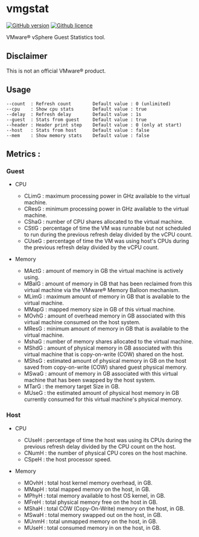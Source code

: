 # vmgstat

[![GitHub version](https://img.shields.io/github/release/xlucas/vmgstat.svg)](https://github.com/xlucas/vmgstat/releases/tag/v1.0.0)
[![Github licence](https://img.shields.io/github/license/xlucas/vmgstat.svg)](LICENSE)

VMware® vSphere Guest Statistics tool.

## Disclaimer
This is not an official VMware® product.

## Usage

```
--count  : Refresh count        Default value : 0 (unlimited)
--cpu    : Show cpu stats       Default value : true
--delay  : Refresh delay        Default value : 1s
--guest  : Stats from guest     Default value : true
--header : Header print step    Default value : 0 (only at start)
--host   : Stats from host      Default value : false
--mem    : Show memory stats    Default value : false
```

## Metrics :

### Guest

* CPU
  * CLimG : maximum processing power in GHz available to the virtual machine.
  * CResG : minimum processing power in GHz available to the virtual machine.
  * CShaG : number of CPU shares allocated to the virtual machine.
  * CStlG : percentage of time the VM was runnable but not scheduled to run during the previous refresh delay divided by the vCPU count.
  * CUseG : percentage of time the VM was using host's CPUs during the previous refresh delay divided by the vCPU count.

* Memory
  * MActG : amount of memory in GB the virtual machine is actively using.
  * MBalG : amount of memory in GB that has been reclaimed from this virtual machine via the VMware® Memory Balloon mechanism.
  * MLimG : maximum amount of memory in GB that is available to the virtual machine.
  * MMapG : mapped memory size in GB of this virtual machine.
  * MOvhG : amount of overhead memory in GB associated with this virtual machine consumed on the host system.
  * MResG : minimum amount of memory in GB that is available to the virtual machine.
  * MshaG : number of memory shares allocated to the virtual machine.
  * MShdG : amount of physical memory in GB associated with this virtual machine that is copy-on-write (COW) shared on the host.
  * MShsG : estimated amount of physical memory in GB on the host saved from copy-on-write (COW) shared guest physical memory.
  * MSwaG : amount of memory in GB associated with this virtual machine that has been swapped by the host system.
  * MTarG : the memory target Size in GB.
  * MUseG : the estimated amount of physical host memory in GB currently consumed for this virtual machine's physical memory.

### Host
* CPU
  * CUseH : percentage of time the host was using its CPUs during the previous refresh delay divided by the CPU count on the host.
  * CNumH : the number of physical CPU cores on the host machine.
  * CSpeH : the host processor speed.

* Memory
  * MOvhH : total host kernel memory overhead, in GB.
  * MMapH : total mapped memory on the host, in GB.
  * MPhyH : total memory available to host OS kernel, in GB.
  * MFreH : total physical memory free on the host in GB.
  * MShaH : total COW (Copy-On-Write) memory on the host, in GB.
  * MSwaH : total memory swapped out on the host, in GB.
  * MUnmH : total unmapped memory on the host, in GB.
  * MUseH : total consumed memory in on the host, in GB.
